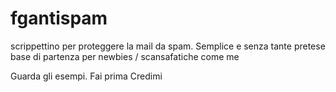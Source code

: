 # fgantispam

scrippettino per proteggere la mail da spam.
Semplice e senza tante pretese
base di partenza per newbies / scansafatiche come me

Guarda gli esempi.
Fai prima
Credimi

